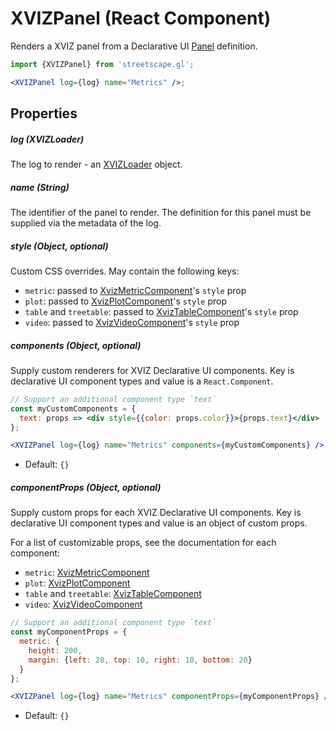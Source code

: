 # XVIZPanel (React Component)

Renders a XVIZ panel from a Declarative UI
[Panel](https://github.com/uber/xviz/blob/master/docs/declarative-ui/layout-elements.md#Panels)
definition.

```jsx
import {XVIZPanel} from 'streetscape.gl';

<XVIZPanel log={log} name="Metrics" />;
```

## Properties

##### log (XVIZLoader)

The log to render - an [XVIZLoader](/docs/api-reference/xviz-loader-interface.md) object.

##### name (String)

The identifier of the panel to render. The definition for this panel must be supplied via the
metadata of the log.

##### style (Object, optional)

Custom CSS overrides. May contain the following keys:

- `metric`: passed to [XvizMetricComponent](/docs/api-reference/xviz-metric-component.md)'s `style`
  prop
- `plot`: passed to [XvizPlotComponent](/docs/api-reference/xviz-plot-component.md)'s `style` prop
- `table` and `treetable`: passed to
  [XvizTableComponent](/docs/api-reference/xviz-table-component.md)'s `style` prop
- `video`: passed to [XvizVideoComponent](/docs/api-reference/xviz-video-component.md)'s `style` prop

##### components (Object, optional)

Supply custom renderers for XVIZ Declarative UI components. Key is declarative UI component types
and value is a `React.Component`.

```jsx
// Support an additional component type `text`
const myCustomComponents = {
  text: props => <div style={{color: props.color}}>{props.text}</div>
};

<XVIZPanel log={log} name="Metrics" components={myCustomComponents} />;
```

- Default: `{}`

##### componentProps (Object, optional)

Supply custom props for each XVIZ Declarative UI components. Key is declarative UI component types
and value is an object of custom props.

For a list of customizable props, see the documentation for each component:

- `metric`: [XvizMetricComponent](/docs/api-reference/xviz-metric-component.md)
- `plot`: [XvizPlotComponent](/docs/api-reference/xviz-plot-component.md)
- `table` and `treetable`: [XvizTableComponent](/docs/api-reference/xviz-table-component.md)
- `video`: [XvizVideoComponent](/docs/api-reference/xviz-video-component.md)

```jsx
// Support an additional component type `text`
const myComponentProps = {
  metric: {
    height: 200,
    margin: {left: 20, top: 10, right: 10, bottom: 20}
  }
};

<XVIZPanel log={log} name="Metrics" componentProps={myComponentProps} />;
```

- Default: `{}`
